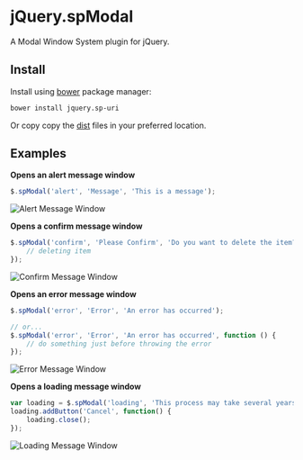# jQuery.spModal

A Modal Window System plugin for jQuery.

## Install

Install using [bower](https://github.com/bower/bower) package manager:
```bash
bower install jquery.sp-uri
```
Or copy copy the [dist](/soloproyectos-js/jquery.modal/tree/master/dist) files in your preferred location.

## Examples

**Opens an alert message window**
```JavaScript
$.spModal('alert', 'Message', 'This is a message');
```
![Alert Message Window](https://cloud.githubusercontent.com/assets/5312427/8512819/1851d5f2-2355-11e5-84c3-20f22be2463e.png)

**Opens a confirm message window**
```JavaScript
$.spModal('confirm', 'Please Confirm', 'Do you want to delete the item?', function () {
    // deleting item
});
```
![Confirm Message Window](https://cloud.githubusercontent.com/assets/5312427/8512858/46e728c6-2356-11e5-90f4-1aab7d84663e.png)

**Opens an error message window**
```JavaScript
$.spModal('error', 'Error', 'An error has occurred');

// or...
$.spModal('error', 'Error', 'An error has occurred', function () {
    // do something just before throwing the error
});
```
![Error Message Window](https://cloud.githubusercontent.com/assets/5312427/8512899/3a000c30-2357-11e5-9593-c62380339f99.png)

**Opens a loading message window**
```JavaScript
var loading = $.spModal('loading', 'This process may take several years\nPlease be patient...');
loading.addButton('Cancel', function() {
    loading.close();
});
```
![Loading Message Window](https://cloud.githubusercontent.com/assets/5312427/8512945/796c42de-2358-11e5-9e36-4cab304fab24.png)
